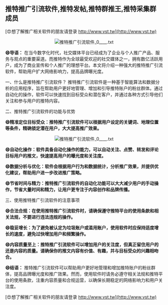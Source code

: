 ## **推特推广引流软件,推特发帖,推特群推王,推特采集群成员**

[😍想了解推广相关软件的朋友请登录 http://www.vst.tw](http://www.vst.tw)

 <center><img src="https://vst.tw/MP4/tuiguang/png/5.png" alt="推特推广引流软件_0____.txt"></center>

**😄导语：**
在当今数字化时代，社交媒体平台已经成为了企业与个人推广产品、服务与观点的重要渠道。而推特作为全球最受欢迎的社交媒体之一，拥有数亿活跃用户，成为了商业宣传和个人推广的理想平台。本文将介绍一种强大的推特推广引流软件，帮助用户扩大网络影响力，提高品牌曝光度。

一、什么是推特推广引流软件？
推特推广引流软件是一种基于智能算法和数据分析的应用程序，旨在帮助用户更好地管理、增加和引导推特账户的粉丝群体。通过自动化的操作，软件可以快速找到目标受众和潜在客户，并通过各种方式引导他们关注和参与用户的推特内容。

二、推特推广引流软件的功能与优势

**😄精准定位目标受众：推特推广引流软件可以根据用户设定的关键词、地理位置等条件，精确锁定潜在用户，大大提高推广效果。**

 <center><img src="https://vst.tw/MP4/tuiguang/png/8.png" alt="推特推广引流软件_0____.txt"></center>

**😄自动化操作：软件具备自动化操作的能力，可以自动关注、点赞、转发和评论目标用户的推文，快速提高用户的曝光度和关注度。**

**😄数据分析与优化：软件会根据用户行为和数据统计，分析推广效果，并提供优化建议，帮助用户进一步改进推广策略。**

**😄节省时间与精力：推特推广引流软件的自动化功能可以大大减少用户的手动操作，节省大量时间和精力，让用户更专注于内容创作和品牌传播。**

三、使用推特推广引流软件的注意事项

**😄合法合规：在使用推特推广引流软件时，请确保遵守推特平台的使用条款和相关法规，不要进行违法违规的操作。**

**😄稳妥增长：为了避免被认定为垃圾账户或滥用账户，使用软件时应保持适度增长的速度，避免过快增加用户和频繁操作。**

**😄内容质量至上：推特推广引流软件可以增加用户的关注度，但真正留住用户的还是内容的质量。请确保你的推文内容有价值、有趣，并与目标受众的兴趣相吻合。**

**😄结语：**
推特推广引流软件可以帮助用户更好地管理和增加推特账户的粉丝群体，提高品牌曝光度和推广效果。然而，使用软件时请务必遵守相关法规和推特平台的使用条款，注重内容质量和合规运营，以确保长期稳定的网络影响力和用户关注度。

[😍想了解推广相关软件的朋友请登录 http://www.vst.tw](http://www.vst.tw)



